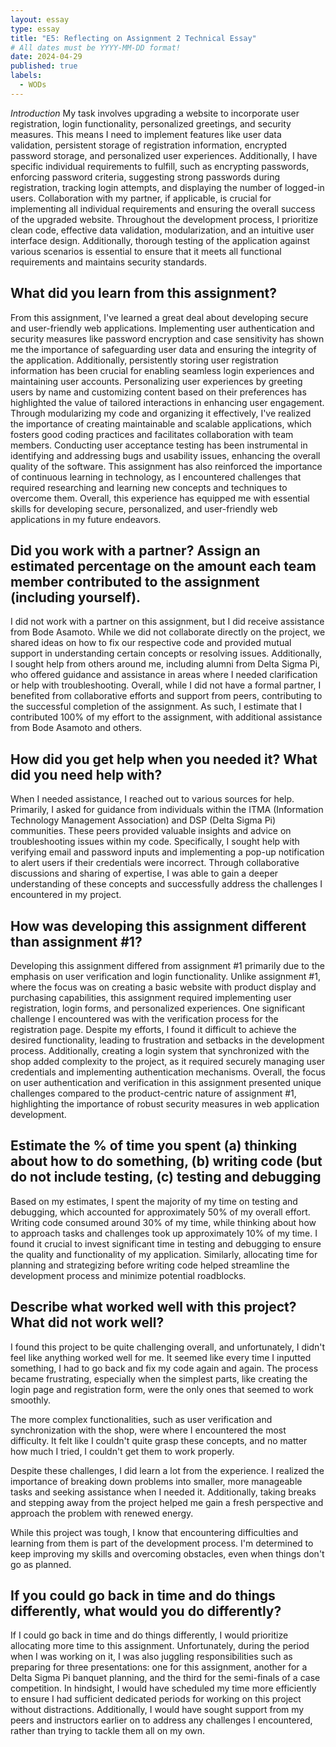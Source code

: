 ```yaml
---
layout: essay
type: essay
title: "E5: Reflecting on Assignment 2 Technical Essay"
# All dates must be YYYY-MM-DD format!
date: 2024-04-29
published: true 
labels:
  - WODs
---
```


*Introduction*
My task involves upgrading a website to incorporate user registration, login functionality, personalized greetings, and security measures. This means I need to implement features like user data validation, persistent storage of registration information, encrypted password storage, and personalized user experiences. Additionally, I have specific individual requirements to fulfill, such as encrypting passwords, enforcing password criteria, suggesting strong passwords during registration, tracking login attempts, and displaying the number of logged-in users. Collaboration with my partner, if applicable, is crucial for implementing all individual requirements and ensuring the overall success of the upgraded website. Throughout the development process, I prioritize clean code, effective data validation, modularization, and an intuitive user interface design. Additionally, thorough testing of the application against various scenarios is essential to ensure that it meets all functional requirements and maintains security standards. 

## What did you learn from this assignment?

From this assignment, I've learned a great deal about developing secure and user-friendly web applications. Implementing user authentication and security measures like password encryption and case sensitivity has shown me the importance of safeguarding user data and ensuring the integrity of the application. Additionally, persistently storing user registration information has been crucial for enabling seamless login experiences and maintaining user accounts. Personalizing user experiences by greeting users by name and customizing content based on their preferences has highlighted the value of tailored interactions in enhancing user engagement. Through modularizing my code and organizing it effectively, I've realized the importance of creating maintainable and scalable applications, which fosters good coding practices and facilitates collaboration with team members. Conducting user acceptance testing has been instrumental in identifying and addressing bugs and usability issues, enhancing the overall quality of the software. This assignment has also reinforced the importance of continuous learning in technology, as I encountered challenges that required researching and learning new concepts and techniques to overcome them. Overall, this experience has equipped me with essential skills for developing secure, personalized, and user-friendly web applications in my future endeavors.

## Did you work with a partner? Assign an estimated percentage on the amount each team member contributed to the assignment (including yourself).
I did not work with a partner on this assignment, but I did receive assistance from Bode Asamoto. While we did not collaborate directly on the project, we shared ideas on how to fix our respective code and provided mutual support in understanding certain concepts or resolving issues. Additionally, I sought help from others around me, including alumni from Delta Sigma Pi, who offered guidance and assistance in areas where I needed clarification or help with troubleshooting. Overall, while I did not have a formal partner, I benefited from collaborative efforts and support from peers, contributing to the successful completion of the assignment. As such, I estimate that I contributed 100% of my effort to the assignment, with additional assistance from Bode Asamoto and others.

## How did you get help when you needed it? What did you need help with?
When I needed assistance, I reached out to various sources for help. Primarily, I asked for guidance from individuals within the ITMA (Information Technology Management Association) and DSP (Delta Sigma Pi) communities. These peers provided valuable insights and advice on troubleshooting issues within my code. Specifically, I sought help with verifying email and password inputs and implementing a pop-up notification to alert users if their credentials were incorrect. Through collaborative discussions and sharing of expertise, I was able to gain a deeper understanding of these concepts and successfully address the challenges I encountered in my project.

## How was developing this assignment different than assignment #1?
Developing this assignment differed from assignment #1 primarily due to the emphasis on user verification and login functionality. Unlike assignment #1, where the focus was on creating a basic website with product display and purchasing capabilities, this assignment required implementing user registration, login forms, and personalized experiences. One significant challenge I encountered was with the verification process for the registration page. Despite my efforts, I found it difficult to achieve the desired functionality, leading to frustration and setbacks in the development process. Additionally, creating a login system that synchronized with the shop added complexity to the project, as it required securely managing user credentials and implementing authentication mechanisms. Overall, the focus on user authentication and verification in this assignment presented unique challenges compared to the product-centric nature of assignment #1, highlighting the importance of robust security measures in web application development.

## Estimate the % of time you spent (a) thinking about how to do something, (b) writing code (but do not include testing, (c) testing and debugging
Based on my estimates, I spent the majority of my time on testing and debugging, which accounted for approximately 50% of my overall effort. Writing code consumed around 30% of my time, while thinking about how to approach tasks and challenges took up approximately 10% of my time. I found it crucial to invest significant time in testing and debugging to ensure the quality and functionality of my application. Similarly, allocating time for planning and strategizing before writing code helped streamline the development process and minimize potential roadblocks.


## Describe what worked well with this project? What did not work well?
I found this project to be quite challenging overall, and unfortunately, I didn't feel like anything worked well for me. It seemed like every time I inputted something, I had to go back and fix my code again and again. The process became frustrating, especially when the simplest parts, like creating the login page and registration form, were the only ones that seemed to work smoothly. 

The more complex functionalities, such as user verification and synchronization with the shop, were where I encountered the most difficulty. It felt like I couldn't quite grasp these concepts, and no matter how much I tried, I couldn't get them to work properly.

Despite these challenges, I did learn a lot from the experience. I realized the importance of breaking down problems into smaller, more manageable tasks and seeking assistance when I needed it. Additionally, taking breaks and stepping away from the project helped me gain a fresh perspective and approach the problem with renewed energy.

While this project was tough, I know that encountering difficulties and learning from them is part of the development process. I'm determined to keep improving my skills and overcoming obstacles, even when things don't go as planned.

## If you could go back in time and do things differently, what would you do differently?
If I could go back in time and do things differently, I would prioritize allocating more time to this assignment. Unfortunately, during the period when I was working on it, I was also juggling responsibilities such as preparing for three presentations: one for this assignment, another for a Delta Sigma Pi banquet planning, and the third for the semi-finals of a case competition. In hindsight, I would have scheduled my time more efficiently to ensure I had sufficient dedicated periods for working on this project without distractions. Additionally, I would have sought support from my peers and instructors earlier on to address any challenges I encountered, rather than trying to tackle them all on my own.

